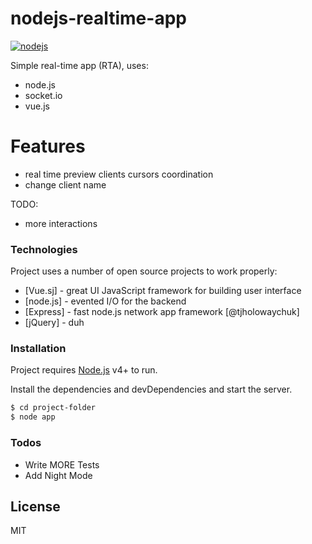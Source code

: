# nodejs-realtime-app

[![nodejs](http://repo.pbox.me/1.0/nodejs-portable/icon.png)](https://nodejs.org/en/)

Simple real-time app (RTA), uses:

  - node.js
  - socket.io
  - vue.js

# Features

  - real time preview clients cursors coordination
  - change client name 


TODO:
  - more interactions

### Technologies

Project uses a number of open source projects to work properly:

* [Vue.sj] - great UI JavaScript framework for building user interface
* [node.js] - evented I/O for the backend
* [Express] - fast node.js network app framework [@tjholowaychuk]
* [jQuery] - duh

### Installation

Project requires [Node.js](https://nodejs.org/) v4+ to run.

Install the dependencies and devDependencies and start the server.

```sh
$ cd project-folder
$ node app
```

### Todos

 - Write MORE Tests
 - Add Night Mode

License
----

MIT

